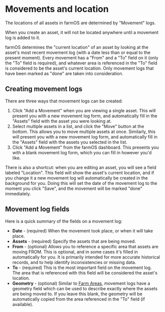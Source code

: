 # Movements and location

The locations of all assets in farmOS are determined by "Movement" logs.

When you create an asset, it will not be located anywhere until a movement log
is added to it.

farmOS determines the "current location" of an asset by looking at the asset's 
most recent movement log (with a date less than or equal to the present moment).
Every movement has a "From" and a "To" field on it (only the "To" field is
required), and whatever area is referenced in the "To" field is considered to be
the asset's current location. Only movement logs that have been marked as "done"
are taken into consideration.

## Creating movement logs

There are three ways that movement logs can be created:

1. Click "Add a Movement" when you are viewing a single asset. This will present
   you with a new movement log form, and automatically fill in the "Assets"
   field with the asset you were looking at.
2. Select multiple assets in a list, and click the "Move" button at the bottom.
   This allows you to move multiple assets at once. Similarly, this will present
   you with a new movement log form, and automatically fill in the "Assets"
   field with the assets you selected in the list.
3. Click "Add a Movement" from the farmOS dashboard. This presents you with a
   blank movement log form, which you can fill in however you'd like.

There is also a shortcut: when you are editing an asset, you will see a field
labeled "Location". This field will show the asset's current location, and if
you change it a new movement log will automatically be created in the background
for you. Doing this will set the date of the movement log to the moment you
click "Save", and the movement will be marked "done" immediately.

## Movement log fields

Here is a quick summary of the fields on a movement log:

* **Date** - (required) When the movement took place, or when it will take place.
* **Assets** - (required) Specify the assets that are being moved.
* **From** - (optional) Allows you to reference a specific area that assets are
  moving FROM. This is optional, and in some cases it's filled in automatically
  for you. It is primarily intended for more accurate historical records, and to
  help identify inconsistencies or missing data.
* **To** - (required) This is the most important field on the movement log. The
  area that is referenced with this field will be considered the asset's
  location.
* **Geometry** - (optional) Similar to [Farm Areas], movement logs have a
  geometry field which can be used to describe exactly where the assets are
  being moved to. If you leave this blank, the geometry will be automatically
  copied from the area referenced in the "To" field (if available).

[Farm Areas]: /guide/mapping

